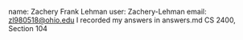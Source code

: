 name: Zachery Frank Lehman
user: Zachery-Lehman
email: zl980518@ohio.edu
I recorded my answers in answers.md
CS 2400, Section 104
